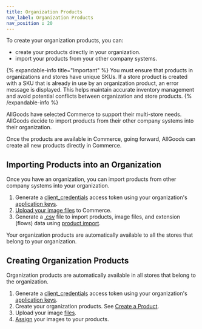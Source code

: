 ```yaml
---
title: Organization Products
nav_label: Organization Products 
nav_position : 20
---
```


To create your organization products, you can:

- create your products directly in your organization. 
- import your products from your other company systems.

{% expandable-info title="Important" %}
You must ensure that products in organizations and stores have unique SKUs. If a store product is created with a SKU that is already in use by an organization product, an error message is displayed. This helps maintain accurate inventory management and avoid potential conflicts between organization and store products.
{% /expandable-info %}

AllGoods have selected Commerce to support their multi-store needs. AllGoods decide to import products from their other company systems into their organization.

Once the products are available in Commerce, going forward, AllGoods can create all new products directly in Commerce.

## Importing Products into an Organization

Once you have an organization, you can import products from other company systems into your organization.

1. Generate a [client_credentials](/docs/authentication/Tokens/client-credential-token) access token using your organization's [application keys](/docs/authentication/application-keys/application-keys-overview).
1. [Upload your image files](/docs/pxm/products/product-assets/create-a-file) to Commerce.
1. Generate a [.csv](/docs/pxm/products/importing-products/product-importer-csv) file to import products, image files, and extension (flows) data using [product import](/docs/pxm/products/importing-products/product-import-pxm).

Your organization products are automatically available to all the stores that belong to your organization.

## Creating Organization Products

Organization products are automatically available in all stores that belong to the organization.

1. Generate a [client_credentials](/docs/authentication/Tokens/client-credential-token) access token using your organization's [application keys](/docs/authentication/application-keys/application-keys-overview).
1. Create your organization products. See [Create a Product](https://elasticpath.dev/docs/pxm/products/ep-pxm-products-api/create-a-product).
1. Upload your image [files](/docs/pxm/products/product-assets/create-a-file). 
1. [Assign](/docs/pxm/products/product-asset-relationships/image-relationship/create-main-image-relationship) your images to your products.

